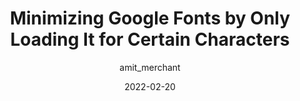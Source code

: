 ---
author: amit_merchant
date: 2022-02-20
tags:
  - typography
  - fonts
  - google
  - performance
target_url: https://www.amitmerchant.com/minimizing-google-fonts-by-loading-it-for-certain-characters/
title: Minimizing Google Fonts by Only Loading It for Certain Characters
---